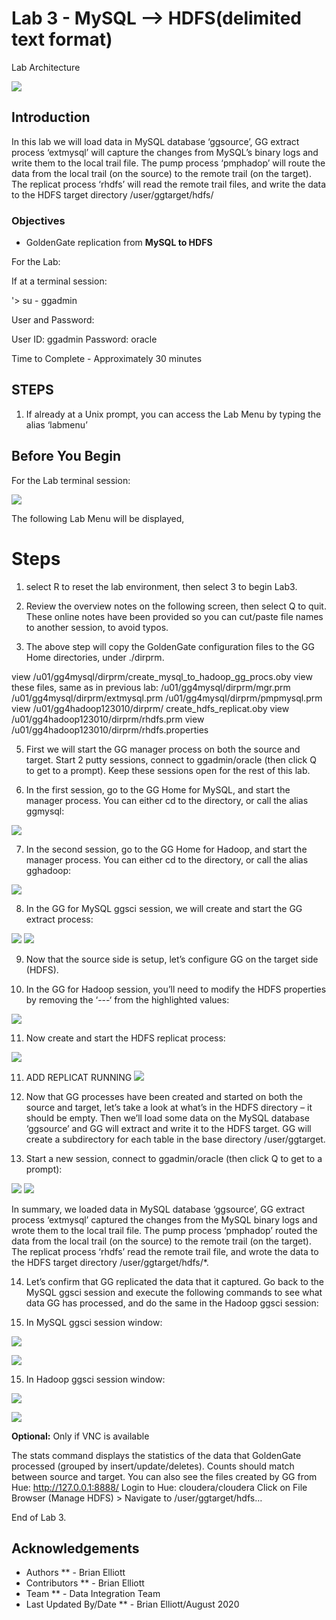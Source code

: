 # Lab 3 -  MySQL --> HDFS(delimited text format)

Lab Architecture

![](./images/image300_1.png)

## Introduction
In this lab we will load data in MySQL database ‘ggsource’, GG extract process ‘extmysql’ will capture the changes from MySQL’s binary logs and write them to the local trail file. The pump process ‘pmphadop’ will route the data from the local trail (on the source) to the remote trail (on the target). The replicat
process ‘rhdfs’ will read the remote trail files, and write the data to the HDFS target directory
/user/ggtarget/hdfs/

### Objectives
- GoldenGate replication from **MySQL to HDFS**

For the Lab:

If at a terminal session:

'> su - ggadmin

User and Password:

User ID: ggadmin
Password:  oracle

Time to Complete - Approximately 30 minutes

## STEPS

1. If already at a Unix prompt, you can access the Lab Menu by typing the alias ‘labmenu’

## Before You Begin
For the Lab terminal session:

![](./images/lab3menu.png)

The following Lab Menu will be displayed, 

# Steps

1. select R to reset the lab environment, then select 3 to begin Lab3.

2. Review the overview notes on the following screen, then select Q to quit. These online notes have been provided so you can cut/paste file names to another session, to avoid typos.


4. The above step will copy the GoldenGate configuration files to the GG Home directories, under ./dirprm. 

view /u01/gg4mysql/dirprm/create_mysql_to_hadoop_gg_procs.oby 
view these files, same as in previous lab:
    /u01/gg4mysql/dirprm/mgr.prm 
    /u01/gg4mysql/dirprm/extmysql.prm 
    /u01/gg4mysql/dirprm/pmpmysql.prm
view /u01/gg4hadoop123010/dirprm/
   create_hdfs_replicat.oby 
view /u01/gg4hadoop123010/dirprm/rhdfs.prm
view /u01/gg4hadoop123010/dirprm/rhdfs.properties

5.  First we will start the GG manager process on both the source and target. Start 2 putty sessions, connect to ggadmin/oracle (then click Q to get to a prompt). Keep these sessions open for the rest of this lab.

6.  In the first session, go to the GG Home for MySQL, and start the manager process. You can either cd to the directory, or call the alias ggmysql:

![](images/b3.png)

7. In the second session, go to the GG Home for Hadoop, and start the manager process. You can either cd to the directory, or call the alias gghadoop:

![](images/all/b4.png)

8. In the GG for MySQL ggsci session, we will create and start the GG extract process:

![](./images/b5.png)
![](./images/b6.png)

9. Now that the source side is setup, let’s configure GG on the target side (HDFS).

10. In the GG for Hadoop session, you’ll need to modify the HDFS properties by removing the ‘---‘ from the highlighted values:

![](./images/b7.png)

11. Now create and start the HDFS replicat process:

![](./images/b8.png)

11. ADD REPLICAT RUNNING 
![](./images/B9.png)

12. Now that GG processes have been created and started on both the source and target, let’s take a look at what’s in the HDFS directory – it should be empty. Then we’ll load some data on the MySQL database
‘ggsource’ and GG will extract and write it to the HDFS target. GG will create a subdirectory for each table in the base directory /user/ggtarget.

13. Start a new session, connect to ggadmin/oracle (then click Q to get to a prompt):

![](./images//b10.png)
![](./images/b11.png)

In summary, we loaded data in MySQL database ‘ggsource’, GG extract process ‘extmysql’ captured the changes from the MySQL binary logs and wrote them to the local trail file. The pump process
‘pmphadop’ routed the data from the local trail (on the source) to the remote trail (on the target). The replicat process ‘rhdfs’ read the remote trail file, and wrote the data to the HDFS target directory
/user/ggtarget/hdfs/*.

14. Let’s confirm that GG replicated the data that it captured. Go back to the MySQL ggsci session and execute the following commands to see what data GG has processed, and do the same in the Hadoop ggsci session:

15. In MySQL ggsci session window:

![](./images/b12.png)

![](./images/b13.png)

15. In Hadoop ggsci session window:

![](./images/b14.png)

![](./images/b15.png)

**Optional:**  Only if VNC is available

The stats command displays the statistics of the data that GoldenGate processed (grouped by insert/update/deletes). Counts should match between source and target.
You can also see the files created by GG from Hue: http://127.0.0.1:8888/
Login to Hue: cloudera/cloudera
Click on File Browser (Manage HDFS) > Navigate to /user/ggtarget/hdfs…

End of Lab 3.

## Acknowledgements

  * Authors ** - Brian Elliott
  * Contributors ** - Brian Elliott
  * Team ** - Data Integration Team
  * Last Updated By/Date ** - Brian Elliott/August 2020
